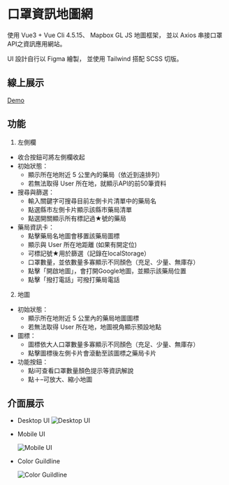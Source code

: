 # 口罩資訊地圖網
使用 Vue3 + Vue Cli 4.5.15、
Mapbox GL JS 地圖框架，
並以 Axios 串接口罩API之資訊應用網站。

UI 設計自行以 Figma 繪製，
並使用 Tailwind 搭配 SCSS 切版。

## 線上展示
[Demo](https://daylilystudio.github.io/maskmap/)

## 功能
1. 左側欄
- 收合按鈕可將左側欄收起
- 初始狀態：
  - 顯示所在地附近 5 公里內的藥局（依近到遠排列）
  - 若無法取得 User 所在地，就顯示API的前50筆資料
- 搜尋與篩選：
  - 輸入關鍵字可搜尋目前左側卡片清單中的藥局名
  - 點選縣市左側卡片顯示該縣市藥局清單
  - 點選開關顯示所有標記過★號的藥局
- 藥局資訊卡：
  - 點擊藥局名地圖會移置該藥局圖標
  - 顯示與 User 所在地距離 (如果有開定位)
  - 可標記號★用於篩選（記錄在localStorage）
  - 口罩數量，並依數量多寡顯示不同顏色（充足、少量、無庫存）
  - 點擊「開啟地圖」，會打開Google地圖，並顯示該藥局位置
  - 點擊「撥打電話」可撥打藥局電話

2. 地圖
- 初始狀態：
  - 顯示所在地附近 5 公里內的藥局地圖圖標
  - 若無法取得 User 所在地，地圖視角顯示預設地點
- 圖標：
  - 圖標依大人口罩數量多寡顯示不同顏色（充足、少量、無庫存）
  - 點擊圖標後左側卡片會滾動至該圖標之藥局卡片
- 功能按鈕：
  - 點i可查看口罩數量顏色提示等資訊解說
  - 點＋–可放大、縮小地圖

## 介面展示
- Desktop UI
  ![Desktop UI](https://i.imgur.com/iy4udjP.jpeg)

- Mobile UI

  ![Mobile UI](https://i.imgur.com/ehUBI4e.jpeg)

- Color Guildline

  ![Color Guildline](https://i.imgur.com/4l0pWV8.png)

